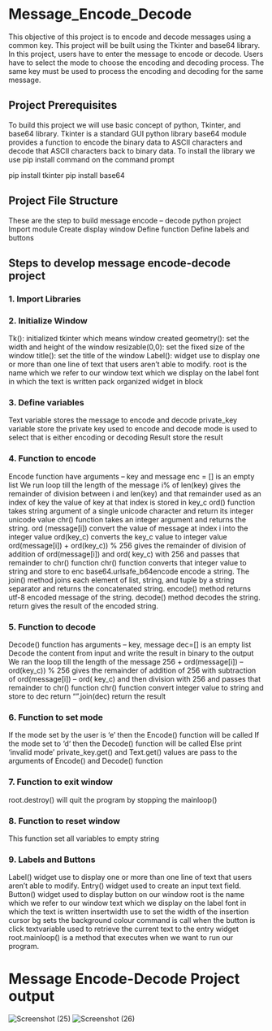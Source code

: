 # Message_Encode_Decode
This objective of this project is to encode and decode messages using a common key. This project will be built using the Tkinter and base64 library.
In this project, users have to enter the message to encode or decode. Users have to select the mode to choose the encoding and decoding process. The same key must be used to process the encoding and decoding for the same message.

## Project Prerequisites

To build this project we will use basic concept of python, Tkinter, and base64 library.
Tkinter is a standard GUI python library
base64 module provides a function to encode the binary data to ASCII characters and decode that ASCII characters back to binary data.
To install the library we use pip install command on the command prompt

pip install tkinter
pip install base64

## Project File Structure
These are the step to build message encode – decode python project
Import module
Create display window
Define function
Define labels and buttons

## Steps to develop message encode-decode project

### 1. Import Libraries

### 2. Initialize Window

Tk(): initialized tkinter which means window created
	geometry(): set the width and height of the window
	resizable(0,0): set the fixed size of the window
	title(): set the title of the window
Label(): widget use to display one or more than one line of text that users aren’t able to modify.
root is the name which we refer to our window
text which we display on the label
font in which the text is written
pack organized widget in block

### 3. Define variables
Text variable stores the message to encode and decode
	private_key variable store the private key used to encode and decode
	mode is used to select that is either encoding or decoding
	Result store the result
  
### 4. Function to encode
Encode function have arguments – key and message
enc = [] is an empty list
We run loop till the length of the message
i% of len(key) gives the remainder of division between i and len(key) and that remainder used as an index of key the value of key at that index is stored in key_c
ord() function takes string argument of a single unicode character and return its integer unicode value
chr() function takes an integer argument and returns the string.
ord (message[i]) convert the value of message at index i into the integer value
ord(key_c) converts the key_c value to integer value
ord(message[i]) + ord(key_c)) % 256 gives the remainder of division of addition of ord(message[i]) and ord( key_c) with 256 and passes that remainder to chr() function
chr() function converts that integer value to string and store to enc
base64.urlsafe_b64encode encode a string.
The join() method joins each element of list, string, and tuple by a string separator and returns the concatenated string.
encode() method returns utf-8 encoded message of the string.
decode() method decodes the string.
return gives the result of the encoded string.

### 5. Function to decode
Decode() function has arguments – key, message
dec=[] is an empty list
Decode the content from input and write the result in binary to the output
We ran the loop till the length of the message
256 + ord(message[i]) – ord(key_c)) % 256 gives the remainder of addition of 256 with subtraction of ord(message[i]) – ord( key_c) and then division with 256 and passes that remainder to chr() function
chr() function convert integer value to string and store to dec
return “”.join(dec) return the result

### 6. Function to set mode
If the mode set by the user is ‘e’ then the Encode() function will be called
If the mode set to ‘d‘ then the Decode() function will be called
Else print ‘invalid mode’
private_key.get() and Text.get() values are pass to the arguments of Encode() and Decode() function

### 7. Function to exit window

root.destroy() will quit the program by stopping the mainloop()

### 8. Function to reset window
This function set all variables to empty string

### 9. Labels and Buttons
Label() widget use to display one or more than one line of text that users aren’t able to modify.
Entry() widget used to create an input text field.
Button() widget used to display button on our window
root is the name which we refer to our window
text which we display on the label
font in which the text is written
insertwidth use to set the width of the insertion cursor
bg sets the background colour
command is call when the button is click
textvariable used to retrieve the current text to the entry widget
root.mainloop() is a method that executes when we want to run our program.

# Message Encode-Decode Project output
![Screenshot (25)](https://user-images.githubusercontent.com/132753347/236623803-8cde0f23-c087-47ac-88ae-c50d5aa9917a.png)
![Screenshot (26)](https://user-images.githubusercontent.com/132753347/236623813-8b7c4341-aa80-4ae9-a093-9bd6fd67729c.png)


